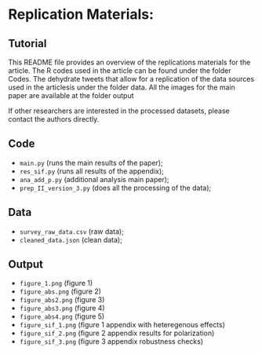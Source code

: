 # Replication Materials:

## Tutorial
This README file provides an overview of the replications materials for the article. The R codes used in the article can be found under the folder Codes. The dehydrate tweets that allow for a replication of the data sources used in the articlesis under the folder data. All the images for the main paper are available at the folder output

If other researchers are interested in the processed datasets, please contact the authors directly.

## Code
- `main.py` (runs the main results of the paper); 
- `res_sif.py` (runs all results of the appendix);
- `ana_add_p.py` (additional analysis main paper);
- `prep_II_version_3.py` (does all the processing of the data);

## Data
- `survey_raw_data.csv` (raw data);
- `cleaned_data.json` (clean data);

## Output
- `figure_1.png` (figure 1)
- `figure_abs.png` (figure 2)
- `figure_abs2.png` (figure 3)
- `figure_abs3.png` (figure 4)
- `figure_abs4.png` (figure 5)
- `figure_sif_1.png` (figure 1 appendix with heteregenous effects)
- `figure_sif_2.png` (figure 2 appendix results for polarization)
- `figure_sif_3.png` (figure 3 appendix robustness checks)